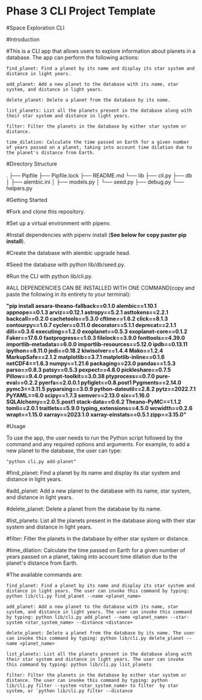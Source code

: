 # Phase 3 CLI Project Template

#Space Exploration CLI

#Introduction

#This is a CLI app that allows users to explore information about planets in a database. The app can perform the following actions:

    find_planet: Find a planet by its name and display its star system and distance in light years.

    add_planet: Add a new planet to the database with its name, star system, and distance in light years.

    delete_planet: Delete a planet from the database by its name.

    list_planets: List all the planets present in the database along with their star system and distance in light years.

    filter: Filter the planets in the database by either star system or distance.

    time_dilation: Calculate the time passed on Earth for a given number of years passed on a planet, taking into account time dilation due to the planet's distance from Earth.


#Directory Structure

.
├── Pipfile
├── Pipfile.lock
├── README.md
└── lib
├── cli.py
├── db
│ ├── alembic.ini
│ ├── models.py
│ └── seed.py
├── debug.py
└── helpers.py

#Getting Started

#Fork and clone this repository.

#Set up a virtual environment with pipenv.

#Install dependencies with pipenv install (**See below for copy paster pip install**).

#Create the database with alembic upgrade head.

#Seed the database with python lib/db/seed.py.

#Run the CLI with python lib/cli.py.

#ALL DEPENDENCIES CAN BE INSTALLED WITH ONE COMMAND(copy and paste the following in its entirety to your terminal):

**"pip install aesara-theano-fallback==0.1.0 alembic==1.10.1 appnope==0.1.3 arviz==0.12.1 astropy==5.2.1 asttokens==2.2.1 backcall==0.2.0 cachetools==5.3.0 cftime==1.6.2 click==8.1.3 contourpy==1.0.7 cycler==0.11.0 decorator==5.1.1 deprecat==2.1.1 dill==0.3.6 executing==1.2.0 exoplanet==0.5.3 exoplanet-core==0.1.2 Faker==17.6.0 fastprogress==1.0.3 filelock==3.9.0 fonttools==4.39.0 importlib-metadata==6.0.0 importlib-resources==5.12.0 ipdb==0.13.11 ipython==8.11.0 jedi==0.18.2 kiwisolver==1.4.4 Mako==1.2.4 MarkupSafe==2.1.2 matplotlib==3.7.1 matplotlib-inline==0.1.6 netCDF4==1.6.3 numpy==1.21.6 packaging==23.0 pandas==1.5.3 parso==0.8.3 patsy==0.5.3 pexpect==4.8.0 pickleshare==0.7.5 Pillow==9.4.0 prompt-toolkit==3.0.38 ptyprocess==0.7.0 pure-eval==0.2.2 pyerfa==2.0.0.1 pyfiglet==0.8.post1 Pygments==2.14.0 pymc3==3.11.5 pyparsing==3.0.9 python-dateutil==2.8.2 pytz==2022.7.1 PyYAML==6.0 scipy==1.7.3 semver==2.13.0 six==1.16.0 SQLAlchemy==2.0.5.post1 stack-data==0.6.2 Theano-PyMC==1.1.2 tomli==2.0.1 traitlets==5.9.0 typing_extensions==4.5.0 wcwidth==0.2.6 wrapt==1.15.0 xarray==2023.1.0 xarray-einstats==0.5.1 zipp==3.15.0"**

#Usage

To use the app, the user needs to run the Python script followed by the command and any required options and arguments. For example, to add a new planet to the database, the user can type:

    "python cli.py add-planet"

#find_planet: Find a planet by its name and display its star system and distance in light years.

#add_planet: Add a new planet to the database with its name, star system, and distance in light years.

#delete_planet: Delete a planet from the database by its name.

#list_planets: List all the planets present in the database along with their star system and distance in light years.

#filter: Filter the planets in the database by either star system or distance.

#time_dilation: Calculate the time passed on Earth for a given number of years passed on a planet, taking into account time dilation due to the planet's distance from Earth.

#The available commands are:

    find_planet: Find a planet by its name and display its star system and distance in light years. The user can invoke this command by typing: python lib/cli.py find_planet --name <planet_name>

    add_planet: Add a new planet to the database with its name, star system, and distance in light years. The user can invoke this command by typing: python lib/cli.py add_planet --name <planet_name> --star-system <star_system_name> --distance <distance>

    delete_planet: Delete a planet from the database by its name. The user can invoke this command by typing: python lib/cli.py delete_planet --name <planet_name>

    list_planets: List all the planets present in the database along with their star system and distance in light years. The user can invoke this command by typing: python lib/cli.py list_planets

    filter: Filter the planets in the database by either star system or distance. The user can invoke this command by typing: python lib/cli.py filter --system <star_system_name> to filter  by star system, or `python lib/cli.py filter --distance
